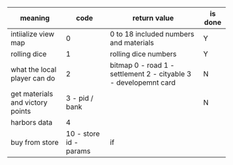 | meaning                          | code                   | return value                                                     | is done |
| -------------------------------- | ---------------------- | ---------------------------------------------------------------- | ------- |
| intiialize view map              | 0                      | 0 to 18 included numbers and materials                           | Y       |
| rolling dice                     | 1                      | rolling dice numbers                                             | Y       |
| what the local player can do     | 2                      | bitmap 0 - road 1 - settlement 2 - cityable 3 - developemnt card | N       |
| get materials and victory points | 3 - pid / bank         |                                                                  | N       |
| harbors data                     | 4                      |
| buy from store                   | 10 - store id - params | if                                                               |         |
